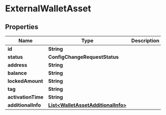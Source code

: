 

# ExternalWalletAsset


## Properties

| Name | Type | Description | Notes |
|------------ | ------------- | ------------- | -------------|
|**id** | **String** |  |  [optional] |
|**status** | **ConfigChangeRequestStatus** |  |  [optional] |
|**address** | **String** |  |  [optional] |
|**balance** | **String** |  |  [optional] |
|**lockedAmount** | **String** |  |  [optional] |
|**tag** | **String** |  |  [optional] |
|**activationTime** | **String** |  |  [optional] |
|**additionalInfo** | [**List&lt;WalletAssetAdditionalInfo&gt;**](WalletAssetAdditionalInfo.md) |  |  [optional] |



